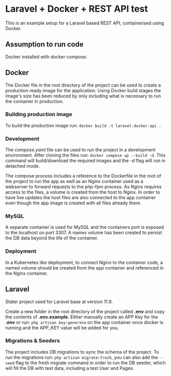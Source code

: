 # Laravel + Docker + REST API test

This is an example setup for a Laravel based REST API, containerised using Docker.

## Assumption to run code

Docker installed with docker compose.

## Docker

The Docker file in the root directory of the project can be used to create a production ready image for the application. Using Docker build stages the image's size has been reduced by only including what is necessary to run the container in production.

### Building production image

To build the production image run:
`docker build -t laravel-docker-api .`

### Development

The _compose.yaml_ file can be used to run the project in a development environment. After cloning the files run: `docker compose up --build -d`. This command will build/download the required images and the _-d_ flag will run in detached mode.

The compose process includes a reference to the Dockerfile in the root of the project to run the app as well as an Nginx container used as a webserver to forward requests to the php-fpm process. As Nginx requires access to the files, a volume is created from the host to Nginx. In order to have live updates the host files are also connected to the app container even though the app image is created with all files already there.

### MySQL

A separate container is used for MySQL and the containers port is exposed to the localhost on port 3307. A names volume has been created to persist the DB data beyond the life of the container.

### Deployment

In a Kubernetes like deployment, to connect Nginx to the container code, a named volume should be created from the app container and referenced in the Nginx container.

## Laravel

Stater project used for Laravel base at version 11.9.

Create a new folder in the root directory of the project called **.env** and copy the contents of **.env.example**. Either manually create an APP Key for the **.env** or run: `php artisan key:generate` on the app container once docker is running and the APP_KEY value will be added for you.

### Migrations & Seeders

The project includes DB migrations to sync the schema of the project. To run the migrations run: `php artisan migrate:fresh`, you can also add the `--seed` flag to the fresh migrate command in order to run the DB seeder, which will fill the DB with test data, including a test User and Pages.
